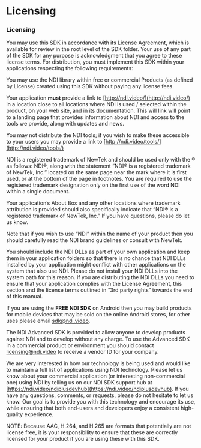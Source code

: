 # Licensing

### Licensing

You may use this SDK in accordance with its License Agreement, which is available for review in the root level of the SDK folder. Your use of any part of the SDK for any purpose is acknowledgment that you agree to these license terms. For distribution, you must implement this SDK within your applications respecting the following requirements:

You may use the NDI library within free or commercial Products (as defined by License) created using this SDK without paying any license fees.

Your application **must** provide a link to [http://ndi.video/](http://ndi.video/) in a location close to all locations where NDI is used / selected within the product, on your web site, and in its documentation. This will link will point to a landing page that provides information about NDI and access to the tools we provide, along with updates and news.

You may not distribute the NDI tools; if you wish to make these accessible to your users you may provide a link to [http://ndi.video/tools/](http://ndi.video/tools/)

NDI is a registered trademark of NewTek and should be used only with the ® as follows: NDI®, along with the statement “NDI® is a registered trademark of NewTek, Inc.” located on the same page near the mark where it is first used, or at the bottom of the page in footnotes. You are required to use the registered trademark designation only on the first use of the word NDI within a single document.

Your application’s About Box and any other locations where trademark attribution is provided should also specifically indicate that “NDI® is a registered trademark of NewTek, Inc.” If you have questions, please do let us know.

Note that if you wish to use “NDI” within the name of your product then you should carefully read the NDI brand guidelines or consult with NewTek.

You should include the NDI DLLs as part of your own application and keep them in your application folders so that there is no chance that NDI DLLs installed by your application might conflict with other applications on the system that also use NDI. Please do not install your NDI DLLs into the system path for this reason. If you are distributing the NDI DLLs you need to ensure that your application complies with the License Agreement, this section and the license terms outlined in “3rd party rights” towards the end of this manual.

If you are using the **FREE NDI SDK** on Android then you may build products for mobile devices that may be sold on the online Android stores, for other uses please email [sdk@ndi.video](mailto:sdk@ndi.video).

The NDI Advanced SDK is provided to allow anyone to develop products against NDI and to develop without any charge. To use the Advanced SDK in a commercial product or environment you should contact [licensing@ndi.video](mailto:licensing@ndi.video) to receive a vendor ID for your company.

We are very interested in how our technology is being used and would like to maintain a full list of applications using NDI technology. Please let us know about your commercial application (or interesting non-commercial one) using NDI by telling us on our NDI SDK support hub at [https://ndi.video/ndiplusdevhub](https://ndi.video/ndiplusdevhub). If you have any questions, comments, or requests, please do not hesitate to let us know. Our goal is to provide you with this technology and encourage its use, while ensuring that both end-users and developers enjoy a consistent high-quality experience.

NOTE: Because AAC, H.264, and H.265 are formats that potentially are not license free, it is your responsibility to ensure that these are correctly licensed for your product if you are using these with this SDK.
